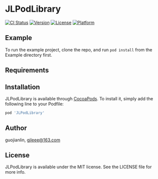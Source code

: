 # JLPodLibrary

[![CI Status](https://img.shields.io/travis/guojianlin/JLPodLibrary.svg?style=flat)](https://travis-ci.org/guojianlin/JLPodLibrary)
[![Version](https://img.shields.io/cocoapods/v/JLPodLibrary.svg?style=flat)](https://cocoapods.org/pods/JLPodLibrary)
[![License](https://img.shields.io/cocoapods/l/JLPodLibrary.svg?style=flat)](https://cocoapods.org/pods/JLPodLibrary)
[![Platform](https://img.shields.io/cocoapods/p/JLPodLibrary.svg?style=flat)](https://cocoapods.org/pods/JLPodLibrary)

## Example

To run the example project, clone the repo, and run `pod install` from the Example directory first.

## Requirements

## Installation

JLPodLibrary is available through [CocoaPods](https://cocoapods.org). To install
it, simply add the following line to your Podfile:

```ruby
pod 'JLPodLibrary'
```

## Author

guojianlin, gjleee@163.com

## License

JLPodLibrary is available under the MIT license. See the LICENSE file for more info.
